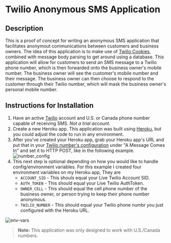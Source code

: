 # Twilio Anonymous SMS Application

## Description
This is a proof of concept for writing an anonymous SMS application that facilitates anonymout communications between customers and business owners. The idea of this application is to make use of [Twilio Cookies](https://support.twilio.com/hc/en-us/articles/223136287-How-do-Twilio-cookies-work-), combined with message body parsing to get around using a database. This application will allow for customers to send an SMS message to a Twilio phone number, which is then forwarded onto the business owner's mobile number. The business owner will see the customer's mobile number and their message. The business owner can then choose to respond to the customer through their Twilio number, which will mask the business owner's personal mobile number.

## Instructions for Installation
1. Have an active [Twilio](https://www.twilio.com/try-twilio) account and U.S. or Canada phone number capable of receiving SMS. _Not a trial account._
2. Create a new Heroku app. This application was built using [Heroku](https://heroku.com), but you could adjust the code to run in any environment. 
3. After you've created your Heroku app, grab your Heroku app's URL and put that in your [Twilio number's configuration](https://www.twilio.com/console/phone-numbers/incoming) under "A Message Comes In" and set it to HTTP POST, like in the following example.
![number_config](https://cloud.githubusercontent.com/assets/786896/23295248/633a34e0-fa24-11e6-9d55-eb1d517f0418.png)
4. This next step is optional depending on how you would like to handle config/environment variables. For this example I created four environment variables on my Heroku app, They are
    * `ACCOUNT_SID` - This shouls equal your Live Twilio Account SID.
    * `AUTH_TOKEN` - This should equal your Live Twilio AuthToken.
    * `OWNER_CELL` - This should equal the cell phone number of the business owner, or person trying to keep their phone number anonymous.
    * `TWILIO_NUMBER` - This should equal your Twilio phone numbr you just configured with the Heroku URL.

![env-vars](https://cloud.githubusercontent.com/assets/786896/23337262/6d7cb328-fb9c-11e6-8d58-1b18a887727b.png)

>**Note:**
This application was only designed to work with U.S./Canada numbers.
